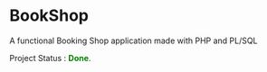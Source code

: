# BookShop
A functional Booking Shop application made with PHP and PL/SQL

Project Status : <span style="color:green">**Done**</span>.
